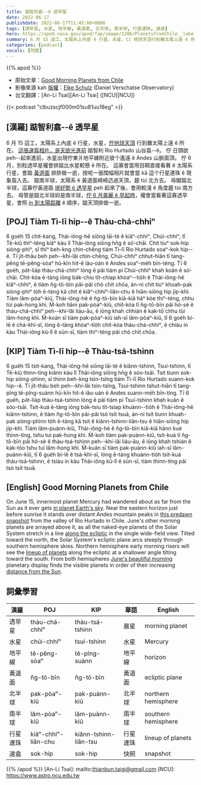 ```yaml
---
title: 踮智利翕--ê 透早星
date: 2022-06-17
publishdate: 2022-06-17T11:45:00+0800
tags: [透早星, 水星, 地平線, 黃道面, 北半球, 南半球, 行星連珠, 速翕]
hero: https://apod.nasa.gov/apod/fap/image/2206/PlanetsfromChile__labelled_E-Schulz.jpg
summary: 6 月 15 這工，太陽系上內底 ê 行星，水星，tī 地球天頂行到離太陽上遠 ê 所在。
categories: [podcast]
vocals: [阿錕]
---
```


{{% apod %}}

- 原始文章：[Good Morning Planets from Chile](https://apod.nasa.gov/apod/ap220617.html)
- 影像來源 kah [版權][copyright]：[Elke Schulz](https://www.elke-schulz.com/about-elke/) (Daniel Verschatse Observatory)
- 台文翻譯：[An-Li Tsai][An-Li Tsai] ([NCU][NCU])

{{< podcast "clbuzscjf000m01su81uu18eg" >}}

## [漢羅] 踮智利翕--ê 透早星
6 月 15 這工，太陽系上內底 ê 行星，水星，[佇地球天頂][in planet Earth's sky] 行到離太陽上遠 ê 所在。
[這張速翕相片，是天欲光進前][this predawn snapshot] 踮智利 Rio Hurtado 山谷翕--ê。
佇 日頭欲 peh--起來進前，水星出現佇東爿地平線附近彼个遙遠 ê Andes 山脈面頂。
佇 6 月，別粒透早星攏會排踮比水星較懸 ê 所在。
這寡會當用目睭直接看著 ê 太陽系行星，會踮 [黃道面][along the ecliptic] 排排做一逝，按呢一張闊幅相片就會當 kā 這个行星連珠 ê 現象翕入去。
踮南半球，太陽系 ê 黃道面崎崎迒過天頂，趨 tùi 北方去。
毋閣踮北半球，這寡佇黃道面 [排好勢 ê 透早星][lineup of planets t] peh 起來了後，會用較淺 ê 角度趨 tùi 南方去。
毋管是踮北半球抑是南半球，[佇 6 月美麗 ê 早起時][June's beautiful morning]，攏會當看著這寡透早星，會照 [in 到太陽距離][distance from the Sun] ê 順序，踮天頂排做一逝。


## [POJ] Tiàm Tì-lī hip--ê Thàu-chá-chhiⁿ
6 goe̍h 15 chit-kang, Thài-iông-hē siōng lāi-té ê kiâⁿ-chhiⁿ, Chúi-chhiⁿ, tī Tē-kiû thiⁿ-téng kiâⁿ kàu lî Thài-iông siōng hn̄g ê só͘-chāi.
Chit tiuⁿ sok-hip siòng-phìⁿ, sī thiⁿ beh-kng chìn-chêng tiám Tì-lī Rio Hurtado soaⁿ-kok hip--ê.
Tī ji̍t-thâu beh peh--khí-lâi chìn-chêng, Chúi-chhiⁿ chhut-hiān tī tang-pêng tē-pêng-sòaⁿ hū-kīn hit-ê iâu-oán ê Andes soaⁿ-me̍h bīn-téng.
Tī 6 goe̍h, pa̍t-lia̍p thàu-chá-chhiⁿ lóng ē pâi tiám pí Chúi-chhiⁿ khah koân ê só͘-chāi.
Chit-kóa ē-tàng iōng ba̍k-chiu ti̍t-chiap khòaⁿ--tio̍h ê Thài-iông-hē kiâⁿ-chhiⁿ, ē tiàm n̂g-tō-bīn pâi-pâi chò chi̍t chōa, án-ni chi̍t tiuⁿ khoah-pak siòng-phìⁿ to̍h ē-tàng kā chit ê kiâⁿ-chhiⁿ-liân-chu ê hiān-siōng hip ji̍p-khì.
Tiàm lâm-pòaⁿ-kiû, Thài-iông-hē ê n̂g-tō-bīn kiā-kiā hāⁿ kòe thiⁿ-téng, chhu tùi pak-hong khì.
M̄-koh tiàm pak-pòaⁿ-kiû, chit-kóa tī n̂g-tō-bīn pâi hó-sè ê thàu-chá-chhiⁿ peh--khí-lâi liáu-āu, ē iōng khah chhián ê kak-tō͘ chhu tùi lâm-hong khì.
M̄-koán sī tiàm pak-pòaⁿ-kiû iah-sī lâm-pòaⁿ-kiû, tī 6 goe̍h bí-lē ê chá-khí-sî, lóng ē-tàng khòaⁿ-tio̍h chit-kóa thàu-chá-chhiⁿ, ē chiàu in kàu Thài-iông kū-lî ê sūn-sī, tiàm thiⁿ-téng pâi chò chi̍t chōa.

## [KIP] Tiàm Tì-lī hip--ê Thàu-tsá-tshinn
6 gue̍h 15 tsit-kang, Thài-iông-hē siōng lāi-té ê kiânn-tshinn, Tsuí-tshinn, tī Tē-kiû thinn-tíng kiânn kàu lî Thài-iông siōng hn̄g ê sóo-tsāi.
Tsit tiunn sok-hip siòng-phìnn, sī thinn beh-kng tsìn-tsîng tiám Tì-lī Rio Hurtado suann-kok hip--ê.
Tī ji̍t-thâu beh peh--khí-lâi tsìn-tsîng, Tsuí-tshinn tshut-hiān tī tang-pîng tē-pîng-suànn hū-kīn hit-ê iâu-uán ê Andes suann-me̍h bīn-tíng.
Tī 6 gue̍h, pa̍t-lia̍p thàu-tsá-tshinn lóng ē pâi tiám pí Tsuí-tshinn khah kuân ê sóo-tsāi.
Tsit-kuá ē-tàng iōng ba̍k-tsiu ti̍t-tsiap khuànn--tio̍h ê Thài-iông-hē kiânn-tshinn, ē tiàm n̂g-tō-bīn pâi-pâi tsò tsi̍t tsuā, án-ni tsi̍t tiunn khuah-pak siòng-phìnn to̍h ē-tàng kā tsit ê kiânn-tshinn-liân-tsu ê hiān-siōng hip ji̍p-khì.
Tiàm lâm-puànn-kiû, Thài-iông-hē ê n̂g-tō-bīn kiā-kiā hānn kuè thinn-tíng, tshu tuì pak-hong khì.
M̄-koh tiàm pak-puànn-kiû, tsit-kuá tī n̂g-tō-bīn pâi hó-sè ê thàu-tsá-tshinn peh--khí-lâi liáu-āu, ē iōng khah tshián ê kak-tōo tshu tuì lâm-hong khì.
M̄-kuán sī tiàm pak-puànn-kiû iah-sī lâm-puànn-kiû, tī 6 gue̍h bí-lē ê tsá-khí-sî, lóng ē-tàng khuànn-tio̍h tsit-kuá thàu-tsá-tshinn, ē tsiàu in kàu Thài-iông kū-lî ê sūn-sī, tiàm thinn-tíng pâi tsò tsi̍t tsuā.

## [English] Good Morning Planets from Chile
On June 15, innermost planet Mercury had wandered about as far from the Sun as it ever gets [in planet Earth's sky][in planet Earth's sky].
Near the eastern horizon just before sunrise it stands over distant Andes mountain peaks in [this predawn snapshot][this predawn snapshot] from the valley of Rio Hurtado in Chile.
June's other morning planets are arrayed above it, as all the naked-eye planets of the Solar System stretch in a line [along the ecliptic][along the ecliptic] in the single wide-field view.
Tilted toward the north, the Solar System's ecliptic plane arcs steeply through southern hemisphere skies.
Northern hemisphere early morning risers will see the [lineup of planets][lineup of planets e] along the ecliptic at a shallower angle tilting toward the south.
From both hemispheres [June's beautiful morning][June's beautiful morning] planetary display finds the visible planets in order of their increasing [distance from the Sun][distance from the Sun].

## 詞彙學習

|漢羅|POJ|KIP|華語|English|
|-|-|-|-|-|
|透早星|thàu-chá-chhiⁿ|thàu-tsá-tshinn|晨星|morning planet|
|水星|chúi-chhiⁿ|tsuí-tshinn|水星|Mercury|
|地平線|tē-pêng-sòaⁿ|tē-pîng-suànn|地平線|horizon|
|黃道面|n̂g-tō-bīn|n̂g-tō-bīn|黃道面|ecliptic plane|
|北半球|pak-pòaⁿ-kiû|pak-puànn-kiû|北半球|northern hemisphere|
|南半球|lâm-pòaⁿ-kiû|lâm-puànn-kiû|南半球|southern hemisphere|
|行星連珠|kiâⁿ-chhiⁿ-liân-chu|kiânn-tshinn-liân-tsu|行星連珠|lineup of planets|
|速翕|sok-hip|sok-hip|快照|snapshot|

{{% /apod %}}
[An-Li Tsai]: mailto:thianbun.taigi@gmail.com
[NCU]: https://www.astro.ncu.edu.tw

[copyright]: https://apod.nasa.gov/apod/fap/lib/about_apod.html#srapply

[in planet Earth's sky]:https://earthsky.org/astronomy-essentials/mercury-before-sunrise-greatest-elongation-west/
[this predawn snapshot]:https://www.elke-schulz.com/planetary-party/
[along the ecliptic]:https://apod.nasa.gov/apod/ap170225.html
[lineup of planets e]:https://apod.nasa.gov/apod/ap220420.html
[lineup of planets t]:https://apod.tw/daily/20220420/
[June's beautiful morning]:https://earthsky.org/astronomy-essentials/visible-planets-tonight-mars-jupiter-venus-saturn-mercury/
[distance from the Sun]:https://solarsystem.nasa.gov/solar-system/our-solar-system/overview/
